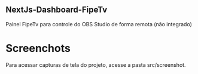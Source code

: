 ## NextJs-Dashboard-FipeTv
Painel FipeTv para controle do OBS Studio de forma remota (não integrado)
# Screenchots
Para acessar capturas de tela do projeto, acesse a pasta src/screenshot.
